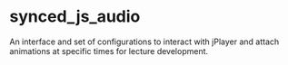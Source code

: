 # synced_js_audio
An interface and set of configurations to interact with jPlayer and attach animations at specific times for lecture development.
